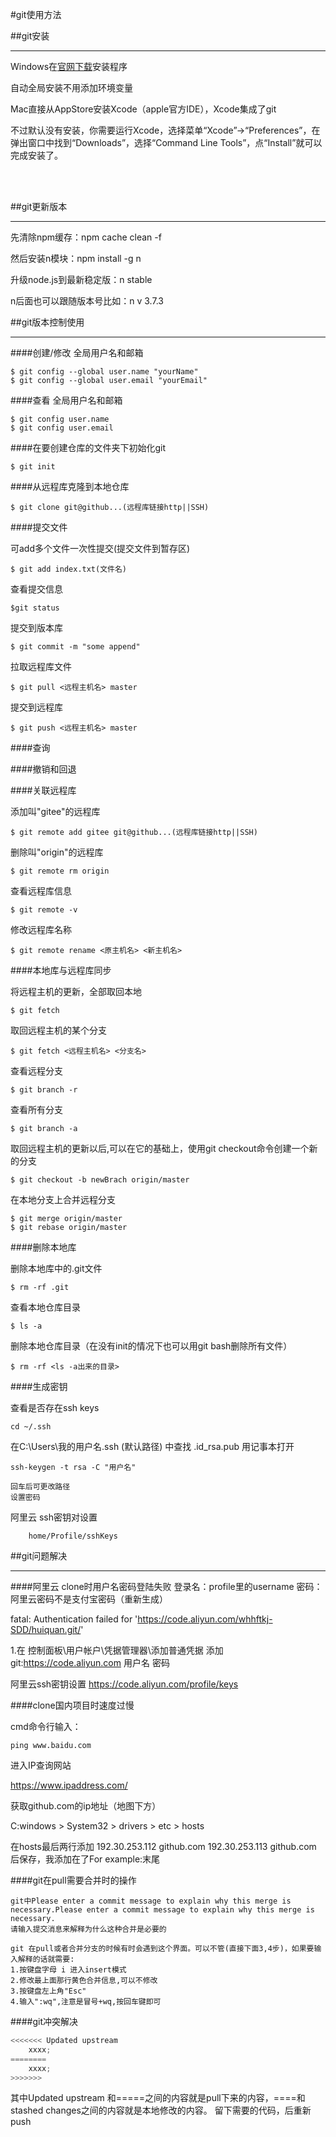 #git使用方法

##git安装

---

Windows在[官网下载](https://git-scm.com/downloads)安装程序

自动全局安装不用添加环境变量

Mac直接从AppStore安装Xcode（apple官方IDE），Xcode集成了git

不过默认没有安装，你需要运行Xcode，选择菜单“Xcode”->“Preferences”，在弹出窗口中找到“Downloads”，选择“Command Line Tools”，点“Install”就可以完成安装了。

<br/>
<br/>

##git更新版本

---

先清除npm缓存：npm cache clean -f

然后安装n模块：npm install -g n   

升级node.js到最新稳定版：n stable

n后面也可以跟随版本号比如：n v 3.7.3


##git版本控制使用

---

####创建/修改 全局用户名和邮箱

    $ git config --global user.name "yourName"
    $ git config --global user.email "yourEmail"
    
####查看 全局用户名和邮箱

    $ git config user.name
    $ git config user.email
    
####在要创建仓库的文件夹下初始化git

    $ git init
    
####从远程库克隆到本地仓库

    $ git clone git@github...(远程库链接http||SSH)

    
####提交文件

可add多个文件一次性提交(提交文件到暂存区)

    $ git add index.txt(文件名)

查看提交信息

    $git status

提交到版本库

    $ git commit -m "some append"

拉取远程库文件

    $ git pull <远程主机名> master
    

提交到远程库

    $ git push <远程主机名> master

####查询

####撤销和回退


####关联远程库

添加叫"gitee"的远程库

    $ git remote add gitee git@github...(远程库链接http||SSH)
    
删除叫"origin"的远程库

    $ git remote rm origin
    
查看远程库信息

    $ git remote -v 
    
修改远程库名称

    $ git remote rename <原主机名> <新主机名>
    
####本地库与远程库同步

将远程主机的更新，全部取回本地

    $ git fetch
    
取回远程主机的某个分支

    $ git fetch <远程主机名> <分支名>
    
查看远程分支

    $ git branch -r
    
查看所有分支

    $ git branch -a
    
取回远程主机的更新以后,可以在它的基础上，使用git checkout命令创建一个新的分支

    $ git checkout -b newBrach origin/master
    
在本地分支上合并远程分支

    $ git merge origin/master
    $ git rebase origin/master
    
####删除本地库

删除本地库中的.git文件

    $ rm -rf .git
    
查看本地仓库目录

    $ ls -a
    
删除本地仓库目录（在没有init的情况下也可以用git bash删除所有文件）

    $ rm -rf <ls -a出来的目录>

####生成密钥

查看是否存在ssh keys

    cd ~/.ssh

在C:\Users\我的用户名\.ssh (默认路径) 中查找 .id_rsa.pub 用记事本打开

    ssh-keygen -t rsa -C "用户名"
    
    回车后可更改路径
    设置密码

阿里云 ssh密钥对设置

        home/Profile/sshKeys
    


##git问题解决

---

####阿里云 clone时用户名密码登陆失败
登录名：profile里的username
密码：阿里云密码不是支付宝密码（重新生成）

fatal: Authentication failed for 'https://code.aliyun.com/whhftkj-SDD/huiquan.git/'

1.在 控制面板\用户帐户\凭据管理器\添加普通凭据  添加
git:https://code.aliyun.com
用户名
密码

阿里云ssh密钥设置
https://code.aliyun.com/profile/keys



####clone国内项目时速度过慢

cmd命令行输入：

    ping www.baidu.com

进入IP查询网站

https://www.ipaddress.com/

获取github.com的ip地址（地图下方）

C:windows > System32 > drivers > etc > hosts

在hosts最后两行添加 192.30.253.112  github.com
                   192.30.253.113  github.com
后保存，我添加在了For example:末尾


####git在pull需要合并时的操作

    git中Please enter a commit message to explain why this merge is necessary.Please enter a commit message to explain why this merge is necessary.
    请输入提交消息来解释为什么这种合并是必要的

    git 在pull或者合并分支的时候有时会遇到这个界面。可以不管(直接下面3,4步)，如果要输入解释的话就需要:
    1.按键盘字母 i 进入insert模式
    2.修改最上面那行黄色合并信息,可以不修改
    3.按键盘左上角"Esc"
    4.输入":wq",注意是冒号+wq,按回车键即可


####git冲突解决

```javascript
<<<<<<< Updated upstream
    xxxx;
========
    xxxx;
>>>>>>>

```
其中Updated upstream 和=====之间的内容就是pull下来的内容，====和stashed changes之间的内容就是本地修改的内容。
留下需要的代码，后重新push